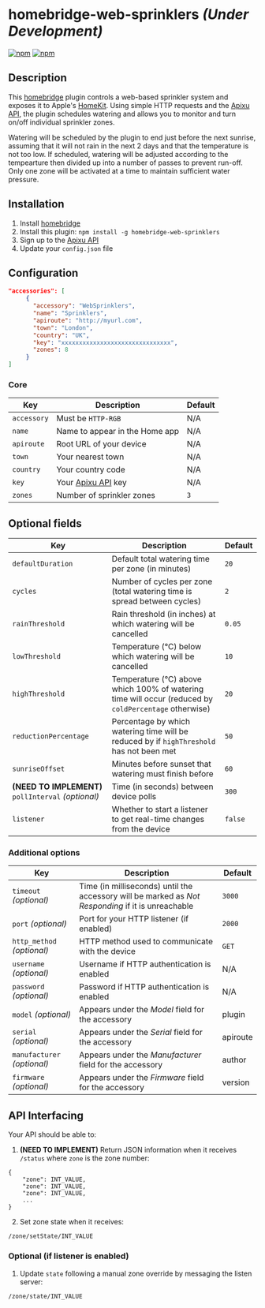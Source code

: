 # homebridge-web-sprinklers _(Under Development)_

[![npm](https://img.shields.io/npm/v/homebridge-web-sprinklers.svg)](https://www.npmjs.com/package/homebridge-web-sprinklers) [![npm](https://img.shields.io/npm/dt/homebridge-web-sprinklers.svg)](https://www.npmjs.com/package/homebridge-web-sprinklers)

## Description

This [homebridge](https://github.com/nfarina/homebridge) plugin controls a web-based sprinkler system and exposes it to Apple's [HomeKit](http://www.apple.com/ios/home/). Using simple HTTP requests and the [Apixu API](https://www.apixu.com), the plugin schedules watering and allows you to monitor and turn on/off individual sprinkler zones.

Watering will be scheduled by the plugin to end just before the next sunrise, assuming that it will not rain in the next 2 days and that the temperature is not too low. If scheduled, watering will be adjusted according to the tempearture then divided up into a number of passes to prevent run-off. Only one zone will be activated at a time to maintain sufficient water pressure.

## Installation

1. Install [homebridge](https://github.com/nfarina/homebridge#installation-details)
2. Install this plugin: `npm install -g homebridge-web-sprinklers`
3. Sign up to the [Apixu API](https://www.apixu.com)
4. Update your `config.json` file

## Configuration

```json
"accessories": [
     {
       "accessory": "WebSprinklers",
       "name": "Sprinklers",
       "apiroute": "http://myurl.com",
       "town": "London",
       "country": "UK",
       "key": "xxxxxxxxxxxxxxxxxxxxxxxxxxxxxxx",
       "zones": 8
     }
]
```

### Core
| Key | Description | Default |
| --- | --- | --- |
| `accessory` | Must be `HTTP-RGB` | N/A |
| `name` | Name to appear in the Home app | N/A |
| `apiroute` | Root URL of your device | N/A |
| `town` | Your nearest town | N/A |
| `country` | Your country code | N/A |
| `key` | Your [Apixu API](https://www.apixu.com) key  | N/A |
| `zones` | Number of sprinkler zones  | `3` |

## Optional fields
| Key | Description | Default |
| --- | --- | --- |
| `defaultDuration` | Default total watering time per zone (in minutes)  | `20` |
| `cycles` | Number of cycles per zone (total watering time is spread between cycles)  | `2` |
| `rainThreshold` | Rain threshold (in inches) at which watering will be cancelled | `0.05` |
| `lowThreshold` | Temperature (°C) below which watering will be cancelled | `10` |
| `highThreshold` | Temperature (°C) above which 100% of watering time will occur (reduced by `coldPercentage` otherwise) | `20` |
| `reductionPercentage` | Percentage by which watering time will be reduced by if `highThreshold` has not been met | `50` |
| `sunriseOffset` | Minutes before sunset that watering must finish before | `60` |
| **(NEED TO IMPLEMENT)** `pollInterval` _(optional)_ | Time (in seconds) between device polls | `300` |
| `listener` | Whether to start a listener to get real-time changes from the device | `false` |

### Additional options
| Key | Description | Default |
| --- | --- | --- |
| `timeout` _(optional)_ | Time (in milliseconds) until the accessory will be marked as _Not Responding_ if it is unreachable | `3000` |
| `port` _(optional)_ | Port for your HTTP listener (if enabled) | `2000` |
| `http_method` _(optional)_ | HTTP method used to communicate with the device | `GET` |
| `username` _(optional)_ | Username if HTTP authentication is enabled | N/A |
| `password` _(optional)_ | Password if HTTP authentication is enabled | N/A |
| `model` _(optional)_ | Appears under the _Model_ field for the accessory | plugin |
| `serial` _(optional)_ | Appears under the _Serial_ field for the accessory | apiroute |
| `manufacturer` _(optional)_ | Appears under the _Manufacturer_ field for the accessory | author |
| `firmware` _(optional)_ | Appears under the _Firmware_ field for the accessory | version |

## API Interfacing

Your API should be able to:

1. **(NEED TO IMPLEMENT)** Return JSON information when it receives `/status` where `zone` is the zone number:
```
{
    "zone": INT_VALUE,
    "zone": INT_VALUE,
    "zone": INT_VALUE,
    ...
}
```

2. Set zone state when it receives:
```
/zone/setState/INT_VALUE
```

### Optional (if listener is enabled)

1. Update `state` following a manual zone override by messaging the listen server:
```
/zone/state/INT_VALUE
```
